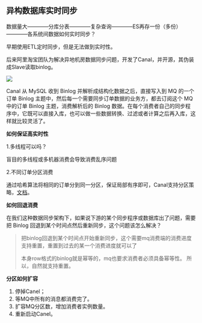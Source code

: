 



## 异构数据库实时同步

数据量大————分库分表————复杂查询————ES再存一份（多份）————各系统间数据如何实时同步？

早期使用ETL定时同步，但是无法做到实时性。

后来阿里淘宝团队为解决异地机房数据同步问题，开发了Canal，并开源，其伪装成Slave读取binlog。

![](https://yitiaoit.oss-cn-beijing.aliyuncs.com/img/dfa37d67d87fc7c8a8de50681f8134d8.jpg)

Canal 从 MySQL 收到 Binlog 并解析成结构化数据之后，直接写入到 MQ 的一个订单 Binlog 主题中，然后每一个需要同步订单数据的业务方，都去订阅这个 MQ 中的订单 Binlog 主题，消费解析后的 Binlog 数据。在每个消费者自己的同步程序中，它既可以直接入库，也可以做一些数据转换、过滤或者计算之后再入库，这样就比较灵活了。

**如何保证高实时性**

1.多线程可以吗？

盲目的多线程或多机器消费会导致消费乱序问题

2.不同订单分区消费

通过哈希算法将相同的订单分到同一分区，保证局部有序即可，Canal支持分区策略，[文档](https://github.com/alibaba/canal/wiki/Canal-Kafka-RocketMQ-QuickStart)。

**如何回退消费**

在我们这种数据同步架构下，如果说下游的某个同步程序或数据库出了问题，需要把 Binlog 回退到某个时间点然后重新同步，这个问题该怎么解决？

> 把binlog回退到某个时间点开始重新同步，这个需要mq消费端的消费进度支持重置，重置到过去的某一个消费进度就可以了
>
> 本身row格式的binlog就是幂等的，mq也要求消费者必须具备幂等性。 所以，自然就支持重置。

**分区如何扩容**

1. 停掉Canel； 
2. 等MQ中所有的消息都消费完了。 
3. 扩容MQ分区数，增加消费者实例数量。
4. 重新启动Canel。